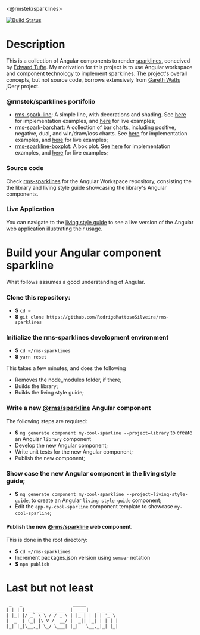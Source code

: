 &lt;@rmstek/sparklines&gt;

[![Build Status](https://travis-ci.org/RodrigoMattosoSilveira/rms-sparklines.svg?branch=master)](https://travis-ci.org/RodrigoMattosoSilveira/rms-sparklines)

# Description
This is a collection of Angular components to render [sparklines](https://www.edwardtufte.com/bboard/q-and-a-fetch-msg?msg_id=0001OR), conceived by [Edward Tufte](https://www.edwardtufte.com/tufte/). My motivation for this project is to use Angular workspace and component technology to implement sparklines. The project's overall concepts, but not source code, borrows extensively from [Gareth Watts](https://omnipotent.net/jquery.sparkline/#s-about) jQery project.

### @rmstek/sparklines portifolio
* [rms-spark-line](https://github.com/RodrigoMattosoSilveira/rms-sparklines/tree/master/projects/library/src/lib/spark-line): A simple line, with decorations and shading. See [here](https://github.com/RodrigoMattosoSilveira/rms-sparklines/tree/master/projects/living-style-guide/src/app/inline) for implementation examples, and [here](https://rodrigomattososilveira.github.io/rms-sparklines/inline) for live examples;
* [rms-spark-barchart](https://github.com/RodrigoMattosoSilveira/rms-sparklines/tree/master/projects/library/src/lib/spark-barchart): A collection of bar charts, including positive, negative, dual, and win/draw/loss charts. See [here](https://github.com/RodrigoMattosoSilveira/rms-sparklines/tree/master/projects/living-style-guide/src/app/barchart) for implementation examples, and [here](https://rodrigomattososilveira.github.io/rms-sparklines/barchart) for live examples;
* [rms-sparkline-boxplot](https://github.com/RodrigoMattosoSilveira/rms-sparklines/tree/master/rms-sparkline-boxplot): A box plot. See [here](https://github.com/RodrigoMattosoSilveira/rms-sparklines/tree/master/projects/living-style-guide/src/app/boxplot) for implementation examples, and [here](https://rodrigomattososilveira.github.io/rms-sparklines/boxplot) for live examples;

### Source code
Check [rms-sparklines](https://github.com/RodrigoMattosoSilveira/rms-sparklines) for the Angular Workspace repository, consisting the the library and living style guide showcasing the library's Angular components.

### Live Application
You can navigate to the [living style guide](https://rodrigomattososilveira.github.io/rms-sparklines/home/) to see a live version of the Angular web application illustrating their usage.

# Build your Angular component sparkline
What follows assumes a good understanding of Angular.

### Clone this repository:
* **$** `cd ~`
* **$** `git clone https://github.com/RodrigoMattosoSilveira/rms-sparklines`

### Initialize the rms-sparklines development environment
* **$** `cd ~/rms-sparklines`
* **$** `yarn reset`

This takes a few minutes, and does the following
* Removes the node_modules folder, if there;
* Builds the library;
* Builds the living style guide;

### Write a new [@rms/sparkline](https://github.com/RodrigoMattosoSilveira/rms-sparklines) Angular component
The following steps are required:
* **$** `ng generate component my-cool-sparline --project=library` to create an Angular `library` component
* Develop the new Angular component;
* Write unit tests for the new Angular component;
* Publish the new component;

### Show case the new Angular component in the living style guide;
* **$** `ng generate component my-cool-sparkline --project=living-style-guide`, to create an Angular `living style guide` component;
* Edit the `app-my-cool-sparline` component template to showcase `my-cool-sparline`;

#### Publish the new [@rms/sparkline](https://github.com/RodrigoMattosoSilveira/rms-sparklines) web component.
This is done in the root directory:
* **$** `cd ~/rms-sparklines`
* Increment packages.json version using `semver` notation
* **$** `npm publish`

# Last but not least
````html
 _   _                   _____            
| | | | __ ___   _____  |  ___|   _ _ __  
| |_| |/ _` \ \ / / _ \ | |_ | | | | '_ \
|  _  | (_| |\ V /  __/ |  _|| |_| | | | |
|_| |_|\__,_| \_/ \___| |_|   \__,_|_| |_|                                      
````
